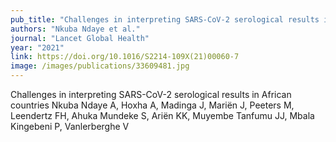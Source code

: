 ```yaml
---
pub_title: "Challenges in interpreting SARS-CoV-2 serological results in African countries"
authors: "Nkuba Ndaye et al."
journal: "Lancet Global Health"
year: "2021"
link: https://doi.org/10.1016/S2214-109X(21)00060-7
image: /images/publications/33609481.jpg
---
```

Challenges in interpreting SARS-CoV-2 serological results in African countries
Nkuba Ndaye A, Hoxha A, Madinga J, Mariën J, Peeters M, Leendertz FH, Ahuka Mundeke S, Ariën KK, Muyembe Tanfumu JJ, Mbala Kingebeni P, Vanlerberghe V



